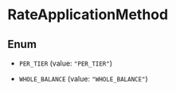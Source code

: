 
# RateApplicationMethod

## Enum


* `PER_TIER` (value: `"PER_TIER"`)

* `WHOLE_BALANCE` (value: `"WHOLE_BALANCE"`)



